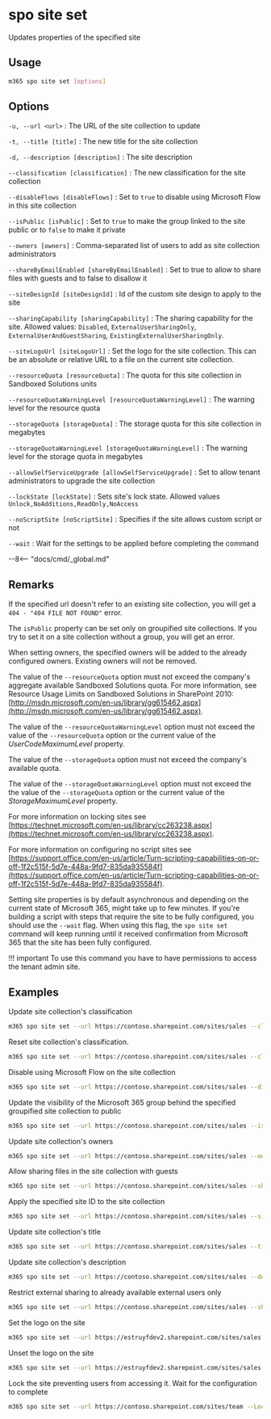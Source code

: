 # spo site set

Updates properties of the specified site

## Usage

```sh
m365 spo site set [options]
```

## Options

`-u, --url <url>`
: The URL of the site collection to update

`-t, --title [title]`
: The new title for the site collection

`-d, --description [description]`
: The site description

`--classification [classification]`
: The new classification for the site collection

`--disableFlows [disableFlows]`
: Set to `true` to disable using Microsoft Flow in this site collection

`--isPublic [isPublic]`
: Set to `true` to make the group linked to the site public or to `false` to make it private

`--owners [owners]`
: Comma-separated list of users to add as site collection administrators

`--shareByEmailEnabled [shareByEmailEnabled]`
: Set to true to allow to share files with guests and to false to disallow it

`--siteDesignId [siteDesignId]`
: Id of the custom site design to apply to the site

`--sharingCapability [sharingCapability]`
: The sharing capability for the site. Allowed values:  `Disabled`, `ExternalUserSharingOnly`, `ExternalUserAndGuestSharing`, `ExistingExternalUserSharingOnly`.

`--siteLogoUrl [siteLogoUrl]`
: Set the logo for the site collection. This can be an absolute or relative URL to a file on the current site collection.

`--resourceQuota [resourceQuota]`
: The quota for this site collection in Sandboxed Solutions units

`--resourceQuotaWarningLevel [resourceQuotaWarningLevel]`
: The warning level for the resource quota

`--storageQuota [storageQuota]`
: The storage quota for this site collection in megabytes

`--storageQuotaWarningLevel [storageQuotaWarningLevel]`
: The warning level for the storage quota in megabytes

`--allowSelfServiceUpgrade [allowSelfServiceUpgrade]`
: Set to allow tenant administrators to upgrade the site collection

`--lockState [lockState]`
: Sets site's lock state. Allowed values `Unlock,NoAdditions,ReadOnly,NoAccess`

`--noScriptSite [noScriptSite]`
: Specifies if the site allows custom script or not

`--wait`
: Wait for the settings to be applied before completing the command

--8<-- "docs/cmd/_global.md"

## Remarks

If the specified url doesn't refer to an existing site collection, you will get a `404 - "404 FILE NOT FOUND"` error.

The `isPublic` property can be set only on groupified site collections. If you try to set it on a site collection without a group, you will get an error.

When setting owners, the specified owners will be added to the already configured owners. Existing owners will not be removed.

The value of the `--resourceQuota` option must not exceed the company's aggregate available Sandboxed Solutions quota. For more information, see Resource Usage Limits on Sandboxed Solutions in SharePoint 2010: [http://msdn.microsoft.com/en-us/library/gg615462.aspx](http://msdn.microsoft.com/en-us/library/gg615462.aspx).

The value of the `--resourceQuotaWarningLevel` option must not exceed the value of the `--resourceQuota` option or the current value of the _UserCodeMaximumLevel_ property.

The value of the `--storageQuota` option must not exceed the company's available quota.

The value of the `--storageQuotaWarningLevel` option must not exceed the the value of the `--storageQuota` option or the current value of the _StorageMaximumLevel_ property.

For more information on locking sites see [https://technet.microsoft.com/en-us/library/cc263238.aspx](https://technet.microsoft.com/en-us/library/cc263238.aspx).

For more information on configuring no script sites see [https://support.office.com/en-us/article/Turn-scripting-capabilities-on-or-off-1f2c515f-5d7e-448a-9fd7-835da935584f](https://support.office.com/en-us/article/Turn-scripting-capabilities-on-or-off-1f2c515f-5d7e-448a-9fd7-835da935584f).

Setting site properties is by default asynchronous and depending on the current state of Microsoft 365, might take up to few minutes. If you're building a script with steps that require the site to be fully configured, you should use the `--wait` flag. When using this flag, the `spo site set` command will keep running until it received confirmation from Microsoft 365 that the site has been fully configured.

!!! important
    To use this command you have to have permissions to access the tenant admin site.
    
## Examples

Update site collection's classification

```sh
m365 spo site set --url https://contoso.sharepoint.com/sites/sales --classification MBI
```

Reset site collection's classification.

```sh
m365 spo site set --url https://contoso.sharepoint.com/sites/sales --classification
```

Disable using Microsoft Flow on the site collection

```sh
m365 spo site set --url https://contoso.sharepoint.com/sites/sales --disableFlows true
```

Update the visibility of the Microsoft 365 group behind the specified groupified site collection to public

```sh
m365 spo site set --url https://contoso.sharepoint.com/sites/sales --isPublic true
```

Update site collection's owners

```sh
m365 spo site set --url https://contoso.sharepoint.com/sites/sales --owners "john@contoso.onmicrosoft.com,steve@contoso.onmicrosoft.com"
```

Allow sharing files in the site collection with guests

```sh
m365 spo site set --url https://contoso.sharepoint.com/sites/sales --shareByEmailEnabled true
```

Apply the specified site ID to the site collection

```sh
m365 spo site set --url https://contoso.sharepoint.com/sites/sales --siteDesignId "eb2f31da-9461-4fbf-9ea1-9959b134b89e"
```

Update site collection's title

```sh
m365 spo site set --url https://contoso.sharepoint.com/sites/sales --title "My new site"
```

Update site collection's description

```sh
m365 spo site set --url https://contoso.sharepoint.com/sites/sales --description "my description"
```

Restrict external sharing to already available external users only

```sh
m365 spo site set --url https://contoso.sharepoint.com/sites/sales --sharingCapability ExistingExternalUserSharingOnly
```

Set the logo on the site

```sh
m365 spo site set --url https://estruyfdev2.sharepoint.com/sites/sales --siteLogoUrl "/sites/sales/SiteAssets/parker-ms-1200.png"
```

Unset the logo on the site

```sh
m365 spo site set --url https://estruyfdev2.sharepoint.com/sites/sales --siteLogoUrl ""
```

Lock the site preventing users from accessing it. Wait for the configuration to complete

```sh
m365 spo site set --url https://contoso.sharepoint.com/sites/team --LockState NoAccess --wait
```
